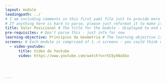 ```yaml
---
layout: module
leadingpath: ../
# I am including comments in this first yaml file just to provide more context. Please don't parse the comments - just ignore them
# If anything here is hard to parse, please just reformat it to make it easy to parse!
title: Valor Posicional # The title for the module - displayed to end users
pre-requisites: # Don't parse this - just info for now
learning-objective: Principios da Geometria # The learning objective is just for curriculum developers so they know the purpose of each course and how to test that it was successful
screens: # Each module is comprised of 1..n screens - you could think of them like slides in keynote containing an image, a video, a poll, or a quiz.
  - video-youtube:
      title: Video do Youtube
      video: https://www.youtube.com/watch?v=r5C6yXNaSGo




---
```

